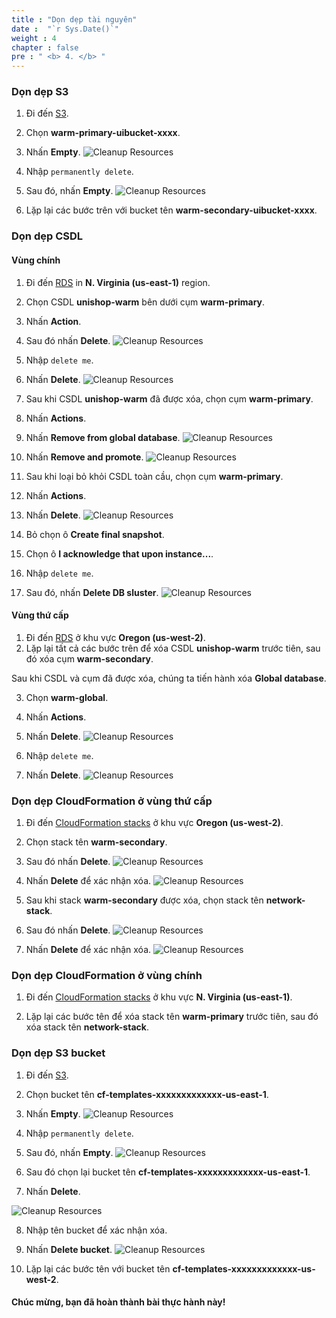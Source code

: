 ```yaml
---
title : "Dọn dẹp tài nguyên"
date :  "`r Sys.Date()`" 
weight : 4 
chapter : false
pre : " <b> 4. </b> "
---
```


### Dọn dẹp S3 
1. Đi đến [S3](https://s3.console.aws.amazon.com/s3/home).
2. Chọn **warm-primary-uibucket-xxxx**.
3. Nhấn **Empty**.
![Cleanup Resources](../../../images/4.cleanup/4.1cleanup.png?width=90pc)

4. Nhập ```permanently delete```.
5. Sau đó, nhấn **Empty**.
![Cleanup Resources](../../../images/4.cleanup/4.2cleanup.png?width=90pc)

6. Lặp lại các bước trên với bucket tên **warm-secondary-uibucket-xxxx**.


### Dọn dẹp CSDL
#### Vùng chính
1. Đi đến [RDS](https://us-west-1.console.aws.amazon.com/rds/home?region=us-east-1#databases:) in **N. Virginia (us-east-1)** region.
2. Chọn CSDL **unishop-warm** bên dưới cụm **warm-primary**.
3. Nhấn **Action**.
4. Sau đó nhấn **Delete**.
![Cleanup Resources](../../../images/4.cleanup/4.3cleanup.png?width=90pc)
5. Nhập ```delete me```.
6. Nhấn **Delete**.
![Cleanup Resources](../../../images/4.cleanup/4.4cleanup.png?width=90pc)

7. Sau khi CSDL **unishop-warm** đã được xóa, chọn cụm **warm-primary**.
8. Nhấn **Actions**.
9. Nhấn **Remove from global database**.
![Cleanup Resources](../../../images/4.cleanup/4.5cleanup.png?width=90pc)

10. Nhấn **Remove and promote**.
![Cleanup Resources](../../../images/4.cleanup/4.6cleanup.png?width=90pc)

11. Sau khi loại bỏ khỏi CSDL toàn cầu, chọn cụm **warm-primary**.
12. Nhấn **Actions**.
13. Nhấn **Delete**.
![Cleanup Resources](../../../images/4.cleanup/4.7cleanup.png?width=90pc)


14. Bỏ chọn ô **Create final snapshot**.
15. Chọn ô **I acknowledge that upon instance...**.
16. Nhập ```delete me```.
17. Sau đó, nhấn **Delete DB sluster**.
![Cleanup Resources](../../../images/4.cleanup/4.8cleanup.png?width=90pc)

#### Vùng thứ cấp
1. Đi đến [RDS](https://us-west-2.console.aws.amazon.com/rds/home?region=us-west-2#databases:) ở khu vực **Oregon (us-west-2)**.
2. Lặp lại tất cả các bước trên để xóa CSDL **unishop-warm** trước tiên, sau đó xóa cụm **warm-secondary**.

Sau khi CSDL và cụm đã được xóa, chúng ta tiến hành xóa **Global database**.

3. Chọn **warm-global**.
4. Nhấn **Actions**.
5. Nhấn **Delete**.
![Cleanup Resources](../../../images/4.cleanup/4.9cleanup.png?width=90pc)

6. Nhập ```delete me```.
7. Nhấn **Delete**.
![Cleanup Resources](../../../images/4.cleanup/4.10cleanup.png?width=90pc)


### Dọn dẹp CloudFormation ở vùng thứ cấp
1. Đi đến [CloudFormation stacks](https://us-west-2.console.aws.amazon.com/cloudformation/home?region=us-west-2#/stacks/outputs?filteringText=&filteringStatus=active&viewNested=true) ở khu vực **Oregon (us-west-2)**.
2. Chọn stack tên **warm-secondary**.
3. Sau đó nhấn **Delete**.
![Cleanup Resources](../../../images/4.cleanup/4.11cleanup.png?width=90pc)

4. Nhấn **Delete** để xác nhận xóa. 
![Cleanup Resources](../../../images/4.cleanup/4.12cleanup.png?width=90pc)

5. Sau khi stack **warm-secondary** được xóa, chọn stack tên **network-stack**.
6. Sau đó nhấn **Delete**.
![Cleanup Resources](../../../images/4.cleanup/4.13cleanup.png?width=90pc)

7. Nhấn **Delete** để xác nhận xóa. 
![Cleanup Resources](../../../images/4.cleanup/4.14cleanup.png?width=90pc)

### Dọn dẹp CloudFormation ở vùng chính
1. Đi đến [CloudFormation stacks](https://us-east-1.console.aws.amazon.com/cloudformation/home?region=us-east-1#/stacks?filteringText=&filteringStatus=active&viewNested=true) ở khu vực **N. Virginia (us-east-1)**.

2. Lặp lại các bước tên để xóa stack tên **warm-primary** trước tiên, sau đó xóa stack tên **network-stack**.

### Dọn dẹp S3 bucket
1. Đi đến [S3](https://s3.console.aws.amazon.com/s3/home).
2. Chọn bucket tên **cf-templates-xxxxxxxxxxxxx-us-east-1**.
3. Nhấn **Empty**.
![Cleanup Resources](../../../images/4.cleanup/4.15cleanup.png?width=90pc)

4. Nhập ```permanently delete```.
5. Sau đó, nhấn **Empty**.
![Cleanup Resources](../../../images/4.cleanup/4.16cleanup.png?width=90pc)

6. Sau đó chọn lại bucket tên **cf-templates-xxxxxxxxxxxxx-us-east-1**.
7. Nhấn **Delete**.

![Cleanup Resources](../../../images/4.cleanup/4.17cleanup.png?width=90pc)

8. Nhập tên bucket để xác nhận xóa.
9. Nhấn **Delete bucket**.
![Cleanup Resources](../../../images/4.cleanup/4.18cleanup.png?width=90pc)

10. Lặp lại các bước tên với bucket tên **cf-templates-xxxxxxxxxxxxx-us-west-2**.


#### Chúc mừng, bạn đã hoàn thành bài thực hành này! 